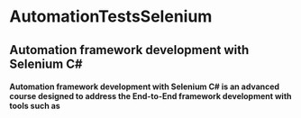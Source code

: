 # AutomationTestsSelenium
## Automation framework development with Selenium C#


#### Automation framework development with Selenium C# is an advanced course designed to address the End-to-End framework development with tools such as
